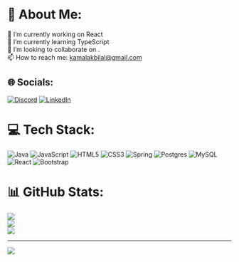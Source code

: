 # 💫 About Me:
🔭 I’m currently working on React<br>🌱 I’m currently learning TypeScript<br>👯 I’m looking to collaborate on .<br>📫 How to reach me: kamalakbilal@gmail.com


## 🌐 Socials:
[![Discord](https://img.shields.io/badge/Discord-%237289DA.svg?logo=discord&logoColor=white)](https://discord.gg/bllkmlk) [![LinkedIn](https://img.shields.io/badge/LinkedIn-%230077B5.svg?logo=linkedin&logoColor=white)](https://linkedin.com/in/bilalkamalak) 

# 💻 Tech Stack:
![Java](https://img.shields.io/badge/java-%23ED8B00.svg?style=for-the-badge&logo=openjdk&logoColor=white) ![JavaScript](https://img.shields.io/badge/javascript-%23323330.svg?style=for-the-badge&logo=javascript&logoColor=%23F7DF1E) ![HTML5](https://img.shields.io/badge/html5-%23E34F26.svg?style=for-the-badge&logo=html5&logoColor=white) ![CSS3](https://img.shields.io/badge/css3-%231572B6.svg?style=for-the-badge&logo=css3&logoColor=white) ![Spring](https://img.shields.io/badge/spring-%236DB33F.svg?style=for-the-badge&logo=spring&logoColor=white) ![Postgres](https://img.shields.io/badge/postgres-%23316192.svg?style=for-the-badge&logo=postgresql&logoColor=white) ![MySQL](https://img.shields.io/badge/mysql-%2300000f.svg?style=for-the-badge&logo=mysql&logoColor=white) ![React](https://img.shields.io/badge/react-%2320232a.svg?style=for-the-badge&logo=react&logoColor=%2361DAFB) ![Bootstrap](https://img.shields.io/badge/bootstrap-%238511FA.svg?style=for-the-badge&logo=bootstrap&logoColor=white)
# 📊 GitHub Stats:
![](https://github-readme-stats.vercel.app/api?username=bllkmlk&theme=radical&hide_border=false&include_all_commits=false&count_private=false)<br/>
![](https://github-readme-streak-stats.herokuapp.com/?user=bllkmlk&theme=radical&hide_border=false)<br/>
![](https://github-readme-stats.vercel.app/api/top-langs/?username=bllkmlk&theme=radical&hide_border=false&include_all_commits=false&count_private=false&layout=compact)

---
[![](https://visitcount.itsvg.in/api?id=bllkmlk&icon=0&color=0)](https://visitcount.itsvg.in)

<!-- Proudly created with GPRM ( https://gprm.itsvg.in ) -->
